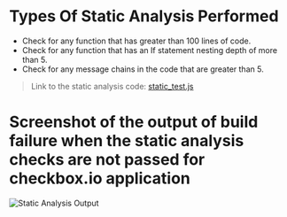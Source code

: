 # Types Of Static Analysis Performed

* Check for any function that has greater than 100 lines of code.
* Check for any function that has an If statement nesting depth of more than 5.
* Check for any message chains in the code that are greater than 5.

> Link to the static analysis code: [static_test.js](https://github.ncsu.edu/cscdevops-spring2021/DEVOPS-16/blob/master/static_test.js)

# Screenshot of the output of build failure when the static analysis checks are not passed for checkbox.io application

![Static Analysis Output](https://github.ncsu.edu/cscdevops-spring2021/DEVOPS-16/blob/master/extras/static_analysis_output.png)
